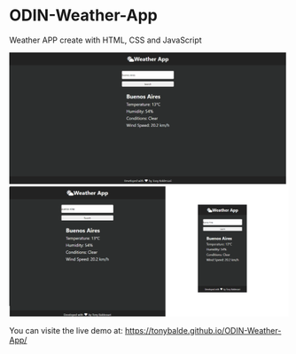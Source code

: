 # ODIN-Weather-App

 Weather APP create with HTML, CSS and JavaScript

![plot](./img/preview.png)

 You can visite the live demo at: https://tonybalde.github.io/ODIN-Weather-App/
